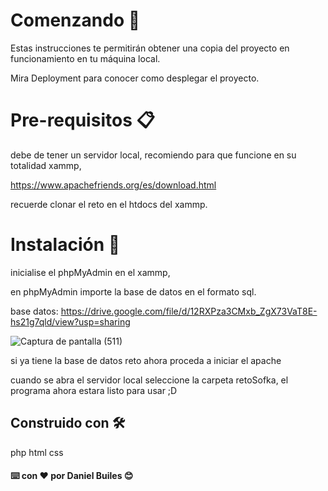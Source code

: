 # Comenzando 🚀

Estas instrucciones te permitirán obtener una copia del proyecto en funcionamiento en tu máquina local.

Mira Deployment para conocer como desplegar el proyecto.

# Pre-requisitos 📋

debe de tener un servidor local, recomiendo para que funcione en su totalidad xammp,

https://www.apachefriends.org/es/download.html

recuerde clonar el reto en el htdocs del xammp.



# Instalación 🔧

inicialise el phpMyAdmin en el xammp,

en phpMyAdmin importe la base de datos en el formato sql.

base datos:   https://drive.google.com/file/d/12RXPza3CMxb_ZgX73VaT8E-hs21g7qld/view?usp=sharing

![Captura de pantalla (511)](https://user-images.githubusercontent.com/61318415/135781099-4324c170-1d21-41b6-a556-b02aa6a906b0.png)

si ya tiene la base de datos reto ahora proceda a iniciar el apache

cuando se abra el servidor local seleccione la carpeta retoSofka, el programa ahora estara listo para usar ;D

## Construido con 🛠️

php
html
css



#### ⌨️ con ❤️ por Daniel Builes 😊
